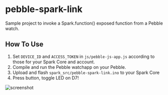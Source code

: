 # pebble-spark-link

Sample project to invoke a Spark.function() exposed function from a Pebble watch.

## How To Use

1. Set `DEVICE_ID` and `ACCESS_TOKEN` in `js/pebble-js-app.js` according to those for your Spark Core and account.
2. Compile and run the Pebble watchapp on your Pebble.
3. Upload and flash `spark_src/pebble-spark-link.ino` to your Spark Core
4. Press button, toggle LED on D7!

![screenshot](screenshot/screen1.png)